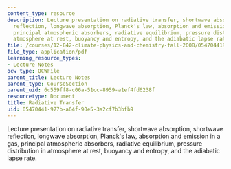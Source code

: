 ```yaml
---
content_type: resource
description: Lecture presentation on radiative transfer, shortwave absorption, shortwave
  reflection, longwave absorption, Planck's law, absorption and emission in a gas,
  principal atmospheric absorbers, radiative equilibrium, pressure distribution in
  atmosphere at rest, buoyancy and entropy, and the adiabatic lapse rate.
file: /courses/12-842-climate-physics-and-chemistry-fall-2008/05470441977ba64f90e53a2cf7b3bfb9_part6_2.pdf
file_type: application/pdf
learning_resource_types:
- Lecture Notes
ocw_type: OCWFile
parent_title: Lecture Notes
parent_type: CourseSection
parent_uid: 6c559ff8-c06a-51cc-8959-a1ef4fd6238f
resourcetype: Document
title: Radiative Transfer
uid: 05470441-977b-a64f-90e5-3a2cf7b3bfb9
---
```

Lecture presentation on radiative transfer, shortwave absorption, shortwave reflection, longwave absorption, Planck's law, absorption and emission in a gas, principal atmospheric absorbers, radiative equilibrium, pressure distribution in atmosphere at rest, buoyancy and entropy, and the adiabatic lapse rate.

